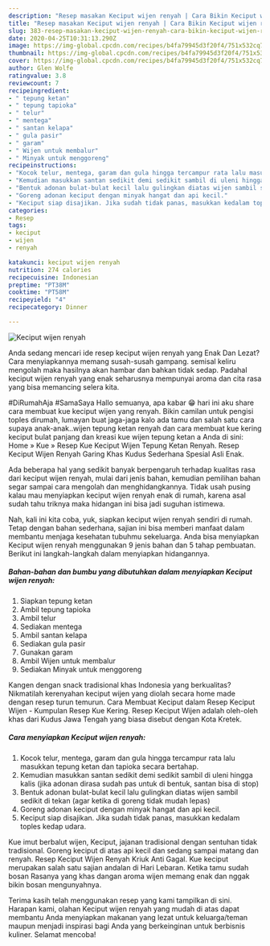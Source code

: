 ```yaml
---
description: "Resep masakan Keciput wijen renyah | Cara Bikin Keciput wijen renyah Yang Enak dan Simpel"
title: "Resep masakan Keciput wijen renyah | Cara Bikin Keciput wijen renyah Yang Enak dan Simpel"
slug: 383-resep-masakan-keciput-wijen-renyah-cara-bikin-keciput-wijen-renyah-yang-enak-dan-simpel
date: 2020-04-25T10:31:13.290Z
image: https://img-global.cpcdn.com/recipes/b4fa79945d3f20f4/751x532cq70/keciput-wijen-renyah-foto-resep-utama.jpg
thumbnail: https://img-global.cpcdn.com/recipes/b4fa79945d3f20f4/751x532cq70/keciput-wijen-renyah-foto-resep-utama.jpg
cover: https://img-global.cpcdn.com/recipes/b4fa79945d3f20f4/751x532cq70/keciput-wijen-renyah-foto-resep-utama.jpg
author: Glen Wolfe
ratingvalue: 3.8
reviewcount: 7
recipeingredient:
- " tepung ketan"
- " tepung tapioka"
- " telur"
- " mentega"
- " santan kelapa"
- " gula pasir"
- " garam"
- " Wijen untuk membalur"
- " Minyak untuk menggoreng"
recipeinstructions:
- "Kocok telur, mentega, garam dan gula hingga tercampur rata lalu masukkan tepung ketan dan tapioka secara bertahap."
- "Kemudian masukkan santan sedikit demi sedikit sambil di uleni hingga kalis (jika adonan dirasa sudah pas untuk di bentuk, santan bisa di stop)"
- "Bentuk adonan bulat-bulat kecil lalu gulingkan diatas wijen sambil sedikit di tekan (agar ketika di goreng tidak mudah lepas)"
- "Goreng adonan keciput dengan minyak hangat dan api kecil."
- "Keciput siap disajikan. Jika sudah tidak panas, masukkan kedalam toples kedap udara."
categories:
- Resep
tags:
- keciput
- wijen
- renyah

katakunci: keciput wijen renyah 
nutrition: 274 calories
recipecuisine: Indonesian
preptime: "PT38M"
cooktime: "PT58M"
recipeyield: "4"
recipecategory: Dinner

---
```



![Keciput wijen renyah](https://img-global.cpcdn.com/recipes/b4fa79945d3f20f4/751x532cq70/keciput-wijen-renyah-foto-resep-utama.jpg)

Anda sedang mencari ide resep keciput wijen renyah yang Enak Dan Lezat? Cara menyiapkannya memang susah-susah gampang. semisal keliru mengolah maka hasilnya akan hambar dan bahkan tidak sedap. Padahal keciput wijen renyah yang enak seharusnya mempunyai aroma dan cita rasa yang bisa memancing selera kita.

#DiRumahAja #SamaSaya Hallo semuanya, apa kabar 😁 hari ini aku share cara membuat kue keciput wijen yang renyah. Bikin camilan untuk pengisi toples dirumah, lumayan buat jaga-jaga kalo ada tamu dan salah satu cara supaya anak-anak..wijen tepung ketan renyah dan cara membuat kue kering keciput bulat panjang dan kreasi kue wijen tepung ketan a Anda di sini: Home » Kue » Resep Kue Keciput Wijen Tepung Ketan Renyah. Resep Keciput Wijen Renyah Garing Khas Kudus Sederhana Spesial Asli Enak.

Ada beberapa hal yang sedikit banyak berpengaruh terhadap kualitas rasa dari keciput wijen renyah, mulai dari jenis bahan, kemudian pemilihan bahan segar sampai cara mengolah dan menghidangkannya. Tidak usah pusing kalau mau menyiapkan keciput wijen renyah enak di rumah, karena asal sudah tahu triknya maka hidangan ini bisa jadi suguhan istimewa.


Nah, kali ini kita coba, yuk, siapkan keciput wijen renyah sendiri di rumah. Tetap dengan bahan sederhana, sajian ini bisa memberi manfaat dalam membantu menjaga kesehatan tubuhmu sekeluarga. Anda bisa menyiapkan Keciput wijen renyah menggunakan 9 jenis bahan dan 5 tahap pembuatan. Berikut ini langkah-langkah dalam menyiapkan hidangannya.

<!--inarticleads1-->

##### Bahan-bahan dan bumbu yang dibutuhkan dalam menyiapkan Keciput wijen renyah:

1. Siapkan  tepung ketan
1. Ambil  tepung tapioka
1. Ambil  telur
1. Sediakan  mentega
1. Ambil  santan kelapa
1. Sediakan  gula pasir
1. Gunakan  garam
1. Ambil  Wijen untuk membalur
1. Sediakan  Minyak untuk menggoreng


Kangen dengan snack tradisional khas Indonesia yang berkualitas? Nikmatilah kerenyahan keciput wijen yang diolah secara home made dengan resep turun temurun. Cara Membuat Keciput dalam Resep Keciput Wijen - Kumpulan Resep Kue Kering. Resep Keciput Wijen adalah oleh-oleh khas dari Kudus Jawa Tengah yang biasa disebut dengan Kota Kretek. 

<!--inarticleads2-->

##### Cara menyiapkan Keciput wijen renyah:

1. Kocok telur, mentega, garam dan gula hingga tercampur rata lalu masukkan tepung ketan dan tapioka secara bertahap.
1. Kemudian masukkan santan sedikit demi sedikit sambil di uleni hingga kalis (jika adonan dirasa sudah pas untuk di bentuk, santan bisa di stop)
1. Bentuk adonan bulat-bulat kecil lalu gulingkan diatas wijen sambil sedikit di tekan (agar ketika di goreng tidak mudah lepas)
1. Goreng adonan keciput dengan minyak hangat dan api kecil.
1. Keciput siap disajikan. Jika sudah tidak panas, masukkan kedalam toples kedap udara.


Kue imut berbalut wijen, Keciput, jajanan tradisional dengan sentuhan tidak tradisional. Goreng keciput di atas api kecil dan sedang sampai matang dan renyah. Resep Keciput Wijen Renyah Kriuk Anti Gagal. Kue keciput merupakan salah satu sajian andalan di Hari Lebaran. Ketika tamu sudah bosan Rasanya yang khas dangan aroma wijen memang enak dan nggak bikin bosan mengunyahnya. 

Terima kasih telah menggunakan resep yang kami tampilkan di sini. Harapan kami, olahan Keciput wijen renyah yang mudah di atas dapat membantu Anda menyiapkan makanan yang lezat untuk keluarga/teman maupun menjadi inspirasi bagi Anda yang berkeinginan untuk berbisnis kuliner. Selamat mencoba!
